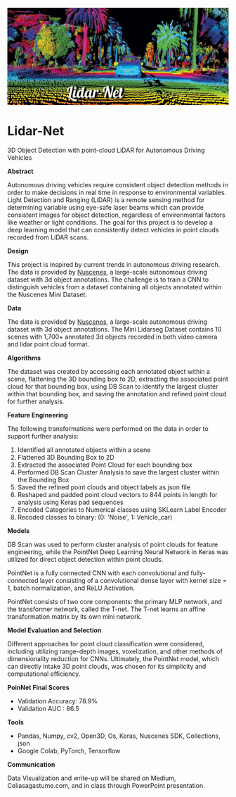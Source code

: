 ![Banner](https://github.com/CeliaSagas/Lidar-Net/blob/394ca201bff3ef4ecdc1b805da835338b488298e/img/Lidar-Net.jpeg)




# Lidar-Net
3D Object Detection with point-cloud LiDAR for Autonomous Driving Vehicles

**Abstract**

Autonomous driving vehicles require consistent object detection methods in order to make decisions in real time in response to environmental variables. Light Detection and Ranging (LiDAR) is a remote sensing method for determining variable using eye-safe laser beams which can provide consistent images for object detection, regardless of environmental factors like weather or light conditions. The goal for this project is to develop a deep learning model that can consistently detect vehicles in point clouds recorded from LiDAR scans.

**Design**

This project is inspired by current trends in autonomous driving research. The data is provided by [Nuscenes](https://www.nuscenes.org), a large-scale autonomous driving dataset with 3d object annotations. The challenge is to train a CNN to distinguish vehicles from a dataset containing all objects annotated within the Nuscenes Mini Dataset.


**Data**

The data is provided by [Nuscenes](https://www.nuscenes.org), a large-scale autonomous driving dataset with 3d object annotations. The Mini Lidarseg Dataset contains 10 scenes with 1,700+ annotated 3d objects recorded in both video camera and lidar point cloud format.

**Algorithms**

The dataset was created by accessing each annotated object within a scene, flattening the 3D bounding box to 2D, extracting the associated point cloud for that bounding box, using DB Scan to identify the largest cluster within that bounding box, and saving the annotation and refined point cloud for further analysis.

**Feature Engineering**

The following transformations were performed on the data in order to support further analysis:

  1.	Identified all annotated objects within a scene
  2.	Flattened 3D Bounding Box to 2D
  3.	Extracted the associated Point Cloud for each bounding box
  4.	Performed DB Scan Cluster Analysis to save the largest cluster within the Bounding Box
  5. Saved the refined point clouds and object labels as json file
  6. Reshaped and padded point cloud vectors to 844 points in length for analysis using Keras pad sequences
  7. Encoded Categories to Numerical classes using SKLearn Label Encoder
  8. Recoded classes to binary: (0: 'Noise', 1: Vehicle_car)



**Models**

DB Scan was used to perform cluster analysis of point clouds for feature engineering, while the PointNet Deep Learning Neural Network in Keras was utilized for direct object detection within point clouds.

PointNet is a fully connected CNN with each convolutional and fully-connected layer consisting of a convolutional dense layer with kernel size = 1, batch normalization, and ReLU Activation.

PointNet consists of two core components: the primary MLP network, and the transformer network, called the T-net. The T-net learns an affine transformation matrix by its own mini network.

**Model Evaluation and Selection**

Different approaches for point cloud classification were considered, including utilizing range-depth images, voxelization, and other methods of dimensionality reduction for CNNs. Ultimately, the PointNet model, which can directly intake 3D point clouds, was chosen for its simplicity and computational efficiency.

**PoinNet Final Scores**

  -	Validation Accuracy: 78.9%
  -	Validation AUC : 86.5



**Tools**

  -	Pandas, Numpy, cv2, Open3D, Os, Keras, Nuscenes SDK, Collections, json
  -	Google Colab, PyTorch, Tensorflow


**Communication**

Data Visualization and write-up will be shared on Medium, Celiasagastume.com, and in class through PowerPoint presentation.
